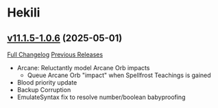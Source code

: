 # Hekili

## [v11.1.5-1.0.6](https://github.com/Hekili/hekili/tree/v11.1.5-1.0.6) (2025-05-01)
[Full Changelog](https://github.com/Hekili/hekili/compare/v11.1.5-1.0.5c...v11.1.5-1.0.6) [Previous Releases](https://github.com/Hekili/hekili/releases)

- Arcane: Reluctantly model Arcane Orb impacts  
    + Queue Arcane Orb "impact" when Spellfrost Teachings is gained  
- Blood priority update  
- Backup Corruption  
- EmulateSyntax fix to resolve number/boolean babyproofing  

